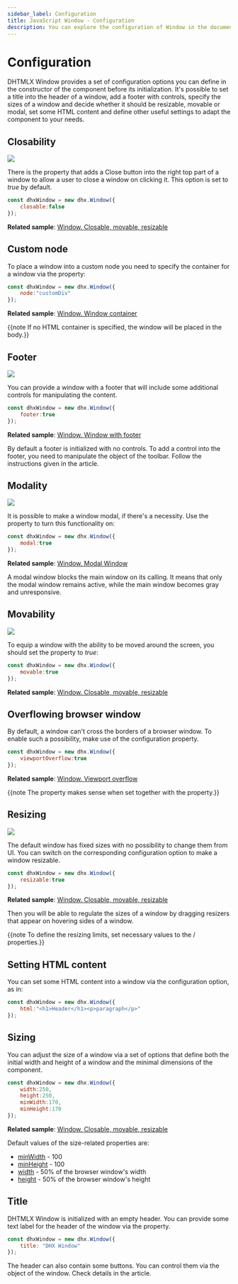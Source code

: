 ```yaml
---
sidebar_label: Configuration
title: JavaScript Window - Configuration 
description: You can explore the configuration of Window in the documentation of the DHTMLX JavaScript UI library. Browse developer guides and API reference, try out code examples and live demos, and download a free 30-day evaluation version of DHTMLX Suite.
---
```


# Configuration

DHTMLX Window provides a set of configuration options you can define in the constructor of the component before its initialization. It's possible to set a title into the header of a window, add a footer with controls,
specify the sizes of a window and decide whether it should be resizable, movable or modal, set some HTML content and define other useful settings to adapt the component to your needs.

## Closability

![](../assets/window/closable.png)

There is the [](window/api/window_closable_config.md) property that adds a Close button into the right top part of a window to allow a user to close a window on clicking it. This option is set to *true* by default.

~~~js
const dhxWindow = new dhx.Window({
    closable:false
});
~~~

**Related sample**: [Window. Closable, movable, resizable](https://snippet.dhtmlx.com/nthbfzfr)

## Custom node

To place a window into a custom node you need to specify the container for a window via the [](window/api/window_node_config.md) property:

~~~js
const dhxWindow = new dhx.Window({
    node:"customDiv"
});
~~~

**Related sample**: [Window. Window container](https://snippet.dhtmlx.com/2rrclo09)

{{note If no HTML container is specified, the window will be placed in the body.}}

## Footer

![](../assets/window/with_footer.png)

You can provide a window with a footer that will include some additional controls for manipulating the content.

~~~js
const dhxWindow = new dhx.Window({
    footer:true
});
~~~

**Related sample**: [Window. Window with footer](https://snippet.dhtmlx.com/qu5j85ag)

By default a footer is initialized with no controls. To add a control into the footer, you need to manipulate the [](window/api/window_footer_config.md) object of the toolbar. Follow the instructions given in the [](window/customization.md) article.

## Modality

![](../assets/window/modal_window.png)

It is possible to make a window modal, if there's a necessity. Use the [](window/api/window_modal_config.md) property to turn this functionality on:

~~~js
const dhxWindow = new dhx.Window({
    modal:true
});
~~~

**Related sample**: [Window. Modal Window](https://snippet.dhtmlx.com/ioejsm4e)

A modal window blocks the main window on its calling. It means that only the modal window remains active, while the main window becomes gray and unresponsive.

## Movability

![](../assets/window/movable.png)

To equip a window with the ability to be moved around the screen, you should set the [](window/api/window_movable_config.md) property to *true*:

~~~js
const dhxWindow = new dhx.Window({
    movable:true
});
~~~

**Related sample**: [Window. Closable, movable, resizable](https://snippet.dhtmlx.com/nthbfzfr)

## Overflowing browser window

By default, a window can't cross the borders of a browser window. To enable such a possibility, make use of the [](window/api/window_viewportoverflow_config.md) configuration property.

~~~js
const dhxWindow = new dhx.Window({
    viewportOverflow:true
});
~~~

**Related sample**: [Window. Viewport overflow](https://snippet.dhtmlx.com/qfhdlzri)

{{note The property makes sense when set together with the [](window/api/window_movable_config.md) property.}}

## Resizing

![](../assets/window/resizable.png)

The default window has fixed sizes with no possibility to change them from UI. You can switch on the corresponding configuration option to make a window resizable. 

~~~js
const dhxWindow = new dhx.Window({
    resizable:true
});
~~~

**Related sample**: [Window. Closable, movable, resizable](https://snippet.dhtmlx.com/nthbfzfr)

Then you will be able to regulate the sizes of a window by dragging resizers that appear on hovering sides of a window. 

{{note To define the resizing limits, set necessary values to the [](window/api/window_minwidth_config.md) / [](window/api/window_minheight_config.md) properties.}}

## Setting HTML content

You can set some HTML content into a window via the [](window/api/window_html_config.md) configuration option, as in:

~~~js
const dhxWindow = new dhx.Window({
    html:"<h1>Header</h1><p>paragraph</p>"
});
~~~

## Sizing

You can adjust the size of a window via a set of options that define both the initial width and height of a window and the minimal dimensions of the component.

~~~js
const dhxWindow = new dhx.Window({
    width:250,
    height:250,
    minWidth:170,
    minHeight:170
});
~~~

**Related sample**: [Window. Closable, movable, resizable](https://snippet.dhtmlx.com/nthbfzfr)

Default values of the size-related properties are:

- [minWidth](window/api/window_minwidth_config.md) - 100
- [minHeight](window/api/window_minheight_config.md) - 100
- [width](window/api/window_width_config.md) -  50% of the browser window's width
- [height](window/api/window_height_config.md) - 50% of the browser window's height 

## Title

DHTMLX Window is initialized with an empty header. You can provide some text label for the header of the window via the [](window/api/window_title_config.md) property.

~~~js
const dhxWindow = new dhx.Window({
    title: "DHX Window"
});
~~~

The header can also contain some buttons. You can control them via the [](window/api/window_header_config.md) object of the window. Check details in the [](window/customization.md) article.
